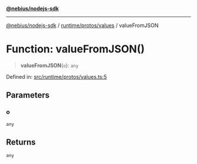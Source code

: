 [**@nebius/nodejs-sdk**](../../../../README.md)

***

[@nebius/nodejs-sdk](../../../../README.md) / [runtime/protos/values](../README.md) / valueFromJSON

# Function: valueFromJSON()

> **valueFromJSON**(`o`): `any`

Defined in: [src/runtime/protos/values.ts:5](https://github.com/nebius/nodejs-sdk/blob/a37d220b2851e3bf0d396cb03828d544f584df45/src/runtime/protos/values.ts#L5)

## Parameters

### o

`any`

## Returns

`any`
